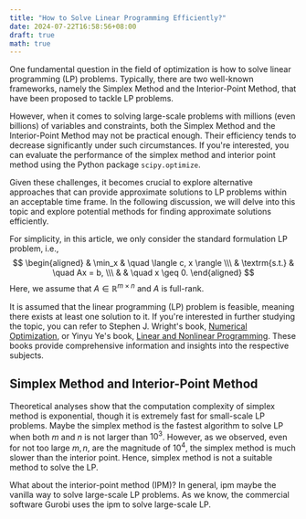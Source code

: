 ```yaml
---
title: "How to Solve Linear Programming Efficiently?"
date: 2024-07-22T16:58:56+08:00
draft: true
math: true
---
```


One fundamental question in the field of optimization is how to solve linear programming (LP) problems. Typically, there are two well-known frameworks, namely the Simplex Method and the Interior-Point Method, that have been proposed to tackle LP problems.

However, when it comes to solving large-scale problems with millions (even billions) of variables and constraints, both the Simplex Method and the Interior-Point Method may not be practical enough. Their efficiency tends to decrease significantly under such circumstances. If you're interested, you can evaluate the performance of the simplex method and interior point method using the Python package `scipy.optimize`.

Given these challenges, it becomes crucial to explore alternative approaches that can provide approximate solutions to LP problems within an acceptable time frame. In the following discussion, we will delve into this topic and explore potential methods for finding approximate solutions efficiently.

For simplicity, in this article, we only consider the standard formulation LP problem, i.e., 
$$
\begin{aligned}
& \min_x & \quad \langle c, x \rangle \\\
& \textrm{s.t.} & \quad Ax = b, \\\ 
& & \quad x \geq 0.
\end{aligned}
$$
Here, we assume that $A \in \mathbb{R}^{m \times n}$ and $A$ is full-rank. 

It is assumed that the linear programming (LP) problem is feasible, meaning there exists at least one solution to it. If you're interested in further studying the topic, you can refer to Stephen J. Wright's book, [Numerical Optimization](https://link.springer.com/book/10.1007/978-0-387-40065-5), or Yinyu Ye's book, [Linear and Nonlinear Programming](https://link.springer.com/book/10.1007/978-0-387-74503-9). These books provide comprehensive information and insights into the respective subjects.

## Simplex Method and Interior-Point Method

Theoretical analyses show that the computation complexity of simplex method is exponential, though it is extremely fast for small-scale LP problems. 
Maybe the simplex method is the fastest algorithm to solve LP when both $m$ and $n$ is not larger than $10^3$.
However, as we observed, even for not too large $m, n$, are the magnitude of $10^4$, the simplex method is much slower than the interior point.
Hence, simplex method is not a suitable method to solve the LP.

What about the interior-point method (IPM)? 
In general, ipm maybe the vanilla way to solve large-scale LP problems. 
As we know, the commercial software Gurobi uses the ipm to solve large-scale LP.
